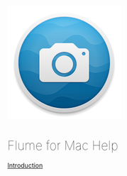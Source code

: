 <div class="center"><img src="/logo.png" width="256" height="256" /></div>

<div class="center"><h1 style="font-weight: 110;">Flume for Mac Help</h2></div>

<div class="center"><a href="introduction.html">Introduction</a></div>